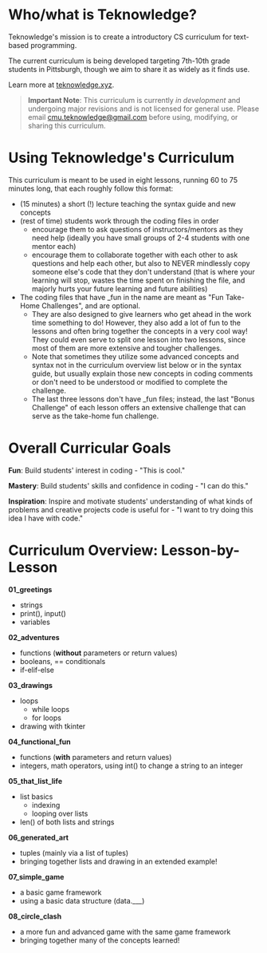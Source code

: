 # Who/what is Teknowledge?
Teknowledge's mission is to create a introductory CS curriculum for text-based programming. 

The current curriculum is being developed targeting 7th-10th grade students in Pittsburgh, though we aim to share it as widely as it finds use.

Learn more at [teknowledge.xyz](http://teknowledge.xyz).

> **Important Note**: This curriculum is currently *in development* and undergoing major revisions and is not licensed for general use.  Please email cmu.teknowledge@gmail.com before using, modifying, or sharing this curriculum.

# Using Teknowledge's Curriculum

This curriculum is meant to be used in eight lessons, running 60 to 75 minutes long, that each roughly follow this format:
* (15 minutes) a short (!) lecture teaching the syntax guide and new concepts
* (rest of time) students work through the coding files in order
	* encourage them to ask questions of instructors/mentors as they need help (ideally you have small groups of 2-4 students with one mentor each)
	* encourage them to collaborate together with each other to ask questions and help each other, but also to NEVER mindlessly copy someone else's code that they don't understand (that is where your learning will stop, wastes the time spent on finishing the file, and majorly hurts your future learning and future abilities)
* The coding files that have _fun in the name are meant as "Fun Take-Home Challenges", and are optional.
	* They are also designed to give learners who get ahead in the work time something to do! However, they also add a lot of fun to the lessons and often bring together the concepts in a very cool way! They could even serve to split one lesson into two lessons, since most of them are more extensive and tougher challenges.
	* Note that sometimes they utilize some advanced concepts and syntax not in the curriculum overview list below or in the syntax guide, but usually explain those new concepts in coding comments or don't need to be understood or modified to complete the challenge.
	* The last three lessons don't have _fun files; instead, the last "Bonus Challenge" of each lesson offers an extensive challenge that can serve as the take-home fun challenge.

# Overall Curricular Goals

**Fun**: Build students' interest in coding - "This is cool."

**Mastery**: Build students' skills and confidence in coding - "I can do this."

**Inspiration**: Inspire and motivate students' understanding of what kinds of problems and creative projects code is useful for - "I want to try doing this idea I have with code."

# Curriculum Overview: Lesson-by-Lesson

**01_greetings**
* strings
* print(), input()
* variables

**02_adventures**
* functions (**without** parameters or return values)
* booleans, == conditionals
* if-elif-else

**03_drawings**
* loops
	* while loops
	* for loops
* drawing with tkinter

**04_functional_fun**
* functions (**with** parameters and return values)
* integers, math operators, using int() to change a string to an integer

**05_that_list_life**
* list basics
	* indexing
	* looping over lists
* len() of both lists and strings

**06_generated_art**
* tuples (mainly via a list of tuples)
* bringing together lists and drawing in an extended example!

**07_simple_game**
* a basic game framework
* using a basic data structure (data.___)

**08_circle_clash**
* a more fun and advanced game with the same game framework
* bringing together many of the concepts learned!

